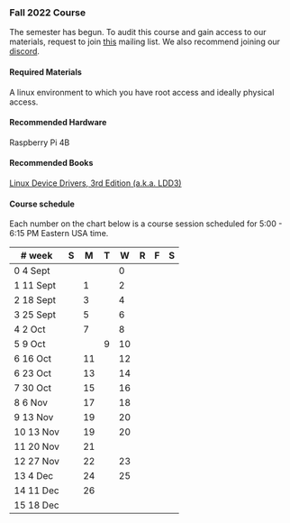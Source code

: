 ### Fall 2022 Course

The semester has begun. To audit this course and gain access to our materials, request to join [this](https://groups.google.com/g/kdlp-fall22) mailing list. We also recommend joining our [discord](https://discord.gg/CFpuxqYgHM).

#### Required Materials

A linux environment to which you have root access and ideally physical access.

#### Recommended Hardware

Raspberry Pi 4B

#### Recommended Books

[Linux Device Drivers, 3rd Edition (a.k.a. LDD3)](https://lwn.net/Kernel/LDD3/)

#### Course schedule

Each number on the chart below is a course session scheduled for 5:00 - 6:15 PM Eastern USA time.

|# week|S|M|T|W|R|F|S|
|--|--|--|--|--|--|--|--|
|0 4 Sept||||0|||
|1 11 Sept||1||2|||
|2 18 Sept||3||4|||
|3 25 Sept||5||6||
|4 2 Oct||7||8||
|5 9 Oct|||9|10||
|6 16 Oct||11||12||
|6 23 Oct||13||14||
|7 30 Oct||15||16||
|8 6 Nov||17||18||
|9 13 Nov||19||20||
|10 13 Nov||19||20||
|11 20 Nov||21||||
|12 27 Nov||22||23||
|13 4 Dec||24||25||
|14 11 Dec||26|||
|15 18 Dec|||||||

